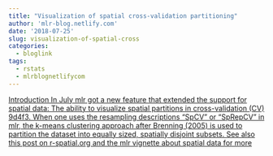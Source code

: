 ```yaml
---
title: "Visualization of spatial cross-validation partitioning"
author: 'mlr-blog.netlify.com'
date: '2018-07-25'
slug: visualization-of-spatial-cross
categories:
  - bloglink
tags:
  - rstats
  - mlrblognetlifycom
---
```


[Introduction In July mlr got a new feature that extended the support for spatial data: The ability to visualize spatial partitions in cross-validation (CV) 9d4f3. When one uses the resampling descriptions “SpCV” or “SpRepCV” in mlr, the k-means clustering approach after Brenning (2005) is used to partition the dataset into equally sized, spatially disjoint subsets. See also this post on r-spatial.org and the mlr vignette about spatial data for more<i class="fas fa-external-link-alt"></i>](https://mlr-blog.netlify.com/post/2018-07-25-visualize-spatial-cv/)

